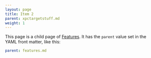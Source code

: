 ```yaml
---
layout: page
title: Item 2
parent: xpctargetstuff.md
weight: 1
---
```


This page is a child page of [Features](/jekyll-materialdocs/features).  It has the ```parent``` value set in the YAML front matter, like this:

```yaml
parent: features.md
```
